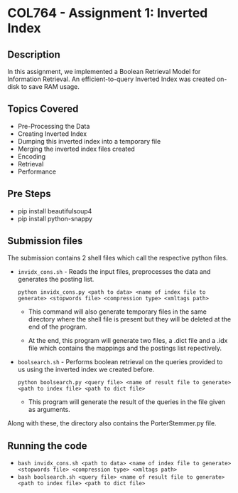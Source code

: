 # COL764 - Assignment 1: Inverted Index

## Description
In this assignment, we implemented a Boolean Retrieval Model for Information Retrieval. An efficient-to-query Inverted Index was created on-disk to save RAM usage.

## Topics Covered

* Pre-Processing the Data
* Creating Inverted Index
* Dumping this inverted index into a temporary file
* Merging the inverted index files created
* Encoding
* Retrieval
* Performance

## Pre Steps

* pip install beautifulsoup4
* pip install python-snappy

## Submission files

The submission contains 2 shell files which call the respective python files. 

* `invidx_cons.sh` - Reads the input files, preprocesses the data and generates the posting list.

  `python invidx_cons.py <path to data> <name of index file to generate> <stopwords file> <compression type> <xmltags path>`

  - This command will also generate temporary files in the same directory where the shell file is present but they will be deleted at the end of the program. 

  - At the end, this program will generate two files, a .dict file and a .idx file which contains the mappings and the postings list repectively.
  
* `boolsearch.sh` - Performs boolean retrieval on the queries provided to us using the inverted index we created before.
  
    `python boolsearch.py <query file> <name of result file to generate> <path to index file> <path to dict file>`

    - This program will generate the result of the queries in the file given as arguments. 
  
Along with these, the directory also contains the PorterStemmer.py file.


## Running the code

* `bash invidx_cons.sh <path to data> <name of index file to generate> <stopwords file> <compression type> <xmltags path>`
* `bash boolsearch.sh <query file> <name of result file to generate> <path to index file> <path to dict file>`